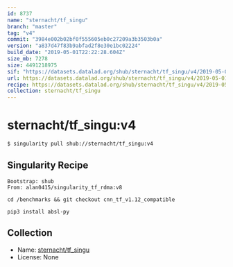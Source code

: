 ```yaml
---
id: 8737
name: "sternacht/tf_singu"
branch: "master"
tag: "v4"
commit: "3984e002b02bf0f555605eb0c27209a3b3503b0a"
version: "a837d47f83b9abfad2f8e30e1bc02224"
build_date: "2019-05-01T22:22:28.604Z"
size_mb: 7278
size: 4491218975
sif: "https://datasets.datalad.org/shub/sternacht/tf_singu/v4/2019-05-01-3984e002-a837d47f/a837d47f83b9abfad2f8e30e1bc02224.simg"
url: https://datasets.datalad.org/shub/sternacht/tf_singu/v4/2019-05-01-3984e002-a837d47f/
recipe: https://datasets.datalad.org/shub/sternacht/tf_singu/v4/2019-05-01-3984e002-a837d47f/Singularity
collection: sternacht/tf_singu
---
```


# sternacht/tf_singu:v4

```bash
$ singularity pull shub://sternacht/tf_singu:v4
```

## Singularity Recipe

```singularity
Bootstrap: shub
From: alan0415/singularity_tf_rdma:v8

cd /benchmarks && git checkout cnn_tf_v1.12_compatible

pip3 install absl-py
```

## Collection

 - Name: [sternacht/tf_singu](https://github.com/sternacht/tf_singu)
 - License: None

